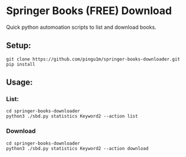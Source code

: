 # Springer Books (FREE) Download

Quick python automoation scripts to list and download books.

## Setup:

```shell script
git clone https://github.com/pingu1m/springer-books-downloader.git
pip install
```

## Usage:

### List:
```shell script
cd springer-books-downloader
python3 ./sbd.py statistics Keyword2 --action list
```
### Download
```shell script
cd springer-books-downloader
python3 ./sbd.py statistics Keyword2 --action download
```
